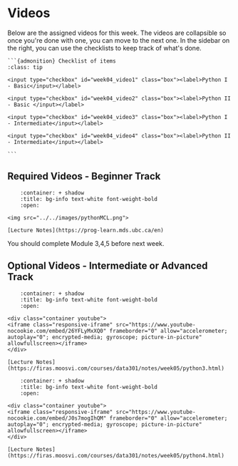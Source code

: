 # Videos

Below are the assigned videos for this week. 
The videos are collapsible so once you're done with one, you can move to the next one.
In the sidebar on the right, you can use the checklists to keep track of what's done.

````{margin}
```{admonition} Checklist of items
:class: tip

<input type="checkbox" id="week04_video1" class="box"><label>Python I - Basic</input></label>

<input type="checkbox" id="week04_video2" class="box"><label>Python II - Basic </input></label>

<input type="checkbox" id="week04_video3" class="box"><label>Python I - Intermediate</input></label>

<input type="checkbox" id="week04_video4" class="box"><label>Python II - Intermediate</input></label>

```
````

## Required Videos - Beginner Track

```{dropdown} 1. Module 3, 4, 5
    :container: + shadow
    :title: bg-info text-white font-weight-bold
    :open:

<img src="../../images/pythonMCL.png">

[Lecture Notes](https://prog-learn.mds.ubc.ca/en)
```

You should complete Module 3,4,5 before next week.

## Optional Videos - Intermediate or Advanced Track

```{dropdown} 1. Python III
    :container: + shadow
    :title: bg-info text-white font-weight-bold
    :open:

<div class="container youtube">
<iframe class="responsive-iframe" src="https://www.youtube-nocookie.com/embed/26YFLyMxXQ0" frameborder="0" allow="accelerometer; autoplay="0"; encrypted-media; gyroscope; picture-in-picture" allowfullscreen></iframe>
</div>

[Lecture Notes](https://firas.moosvi.com/courses/data301/notes/week05/python3.html)
```

```{dropdown} 2. Python IV
    :container: + shadow
    :title: bg-info text-white font-weight-bold
    :open:

<div class="container youtube">
<iframe class="responsive-iframe" src="https://www.youtube-nocookie.com/embed/J0s7mogIhQM" frameborder="0" allow="accelerometer; autoplay="0"; encrypted-media; gyroscope; picture-in-picture" allowfullscreen></iframe>
</div>

[Lecture Notes](https://firas.moosvi.com/courses/data301/notes/week05/python4.html)
```
